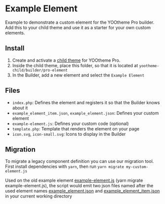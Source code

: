 # Example Element

Example to demonstrate a custom element for the YOOtheme Pro builder. Add this to your child theme and use it as a starter for your own custom elements.

## Install

1. Create and activate a [child theme](https://yootheme.com/support/yootheme-pro/joomla/child-themes) for YOOtheme Pro.
2. Inside the child theme, place this folder, so that it is located at `yootheme-child/builder/pro-element`
3. In the Builder, add a new element and select the `Example Element`

## Files

- `index.php`: Defines the element and registers it so that the Builder knows about it
- `example_element_item.json`, `example_element.json`: Defines your custom element
- `example-element.js`: Defines your custom code (optional)
- `template.php`: Template that renders the element on your page
- `icon.svg`, `icon-small.svg`: Icons to display in the Builder

## Migration

To migrate a legacy component definition you can use our migration tool.
First install dependencies with `yarn`, then run `yarn migrate my-custom-element.js`

Used on the old example element [example-element.js](https://github.com/yootheme/example-element/blob/0a96a14fa01f7f2839866d401a89d60351b88212/example-element.js) (yarn migrate example-element.js), the script would emit two json files named after the used element names [example_element.json](https://github.com/yootheme/example-element/blob/14facb382cefdddf69d6bfa57715a604f7aff305/example_element.json) and [example_element_item.json](https://github.com/yootheme/example-element/blob/14facb382cefdddf69d6bfa57715a604f7aff305/example_element_item.json) in your current working directory
